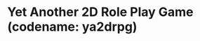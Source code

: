 Yet Another 2D Role Play Game (codename: ya2drpg)
=============================================================

